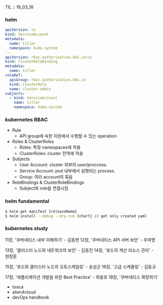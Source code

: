 TIL :: 19_03_18

### helm
```yaml
apiVersion: v1
kind: ServiceAccount
metadata:
  name: tiller
  namespace: kube-system
---
apiVersion: rbac.authorization.k8s.io/v1
kind: ClusterRoleBinding
metadata:
  name: tiller
roleRef:
  apiGroup: rbac.authorization.k8s.io
  kind: ClusterRole
  name: cluster-admin
subjects:
  - kind: ServiceAccount
    name: tiller
    namespace: kube-system
```

### kubernetes RBAC
- Rule
  - API group에 속한 자원에서 수행할 수 있는 operation
- Roles & ClusterRoles
  - Roles: 특정 namespaces에 적용
  - ClusterRoles: cluster 전역에 적용
- Subjects
  - User Account: cluster 외부의 user/proccess.
  - Service Account: pod 내부에서 실행되는 process.
  - Group: 여러 account의 묶음
- RoleBindings & ClusterRoleBindings
  - Subject와 role을 연결시킴

### helm fundamental
```bash
$ helm get manifest {releaseName}
$ helm install --debug --dry-run {chart} // get only created yaml
```

### kubernetes study
11장, '쿠버네티스 내부 이해하기' - 김동현
12장, '쿠버네티스 API 서버 보안' - 우여명

13장, '클러스터 노드와 네트워크의 보안' - 김동진
14장, '포드의 계산 리소스 관리' - 현창훈

15장, '포드와 클러스터 노드의 오토스케일링' - 송성곤
16장, '고급 스케줄링' - 김동규

17장, '애플리케이션 개발을 위한 Best Practice' - 최용호
18장, '쿠버네티스 확장하기'

- tosca
- alien4cloud
- devOps handbook
